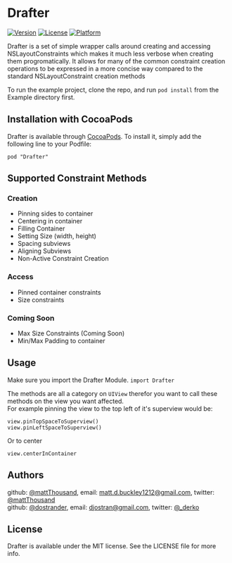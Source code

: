 # Drafter

<!--[![CI Status](http://img.shields.io/travis/mattThousand/Drafter.svg?style=flat)](https://travis-ci.org/mattThousand/TailoredSwiftAutoLayoutHelpers) -->
[![Version](https://img.shields.io/cocoapods/v/Drafter.svg?style=flat)](http://cocoapods.org/pods/TailoredSwiftAutoLayoutHelpers)
[![License](https://img.shields.io/cocoapods/l/Drafter.svg?style=flat)](http://cocoapods.org/pods/TailoredSwiftAutoLayoutHelpers)
[![Platform](https://img.shields.io/cocoapods/p/Drafter.svg?style=flat)](http://cocoapods.org/pods/TailoredSwiftAutoLayoutHelpers)

Drafter is a set of simple wrapper calls around creating and accessing NSLayoutConstraints which makes it much less verbose when creating them progromatically. It allows for many of the common constraint creation operations to be expressed in a more concise way compared to the standard NSLayoutConstraint creation methods

To run the example project, clone the repo, and run `pod install` from the Example directory first.


## Installation with CocoaPods

Drafter is available through [CocoaPods](http://cocoapods.org). To install
it, simply add the following line to your Podfile:

`pod "Drafter"`

## Supported Constraint Methods

### Creation

* Pinning sides to container
* Centering in container
* Filling Container
* Setting Size (width, height)
* Spacing subviews
* Aligning Subviews
* Non-Active Constraint Creation

### Access

* Pinned container constraints
* Size constraints 

### Coming Soon

* Max Size Constraints (Coming Soon)
* Min/Max Padding to container

## Usage

Make sure you import the Drafter Module. `import Drafter`

The methods are all a category on `UIView` therefor you want to call these methods on the view you want affected.  
For example pinning the view to the top left of it's superview would be:

	view.pinTopSpaceToSuperview() 
	view.pinLeftSpaceToSuperview()
	
Or to center  

	view.centerInContainer



## Authors


github: [@mattThousand](https://github.com/mattThousand), email: [matt.d.buckley1212@gmail.com](mailto:matt.d.buckley1212@gmail.com), twitter: [@mattThousand](https://twitter.com/mattThousand)  
github: [@dostrander](https://github.com/dostrander), email: [djostran@gmail.com](mailto:djostran@gmail.com), twitter:  [@_derko](https://twitter.com/_derko)  

## License

Drafter is available under the MIT license. See the LICENSE file for more info.
